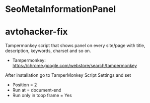 # SeoMetaInformationPanel


# avtohacker-fix
Tampermonkey script that shows panel on every site/page with title, description, keywords, charset and so on.

- Tampermonkey: https://chrome.google.com/webstore/search/tampermonkey

After installation go to TamperMonkey Script Settings and set
- Position = 2
- Run at = document-end
- Run only in toop frame = Yes

